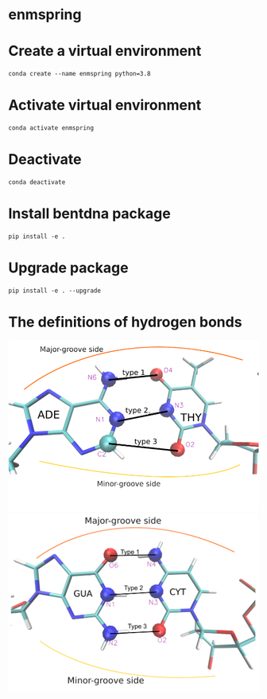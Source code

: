 # enmspring

# Create a virtual environment
`conda create --name enmspring python=3.8`

# Activate virtual environment
`conda activate enmspring`

# Deactivate
`conda deactivate`

# Install bentdna package
`pip install -e .`

# Upgrade package
`pip install -e . --upgrade`

# The definitions of hydrogen bonds
<img src="./pictures/AT_hbonds_modify.png" >
<img src="./pictures/GC_hbonds_modify.png" >
